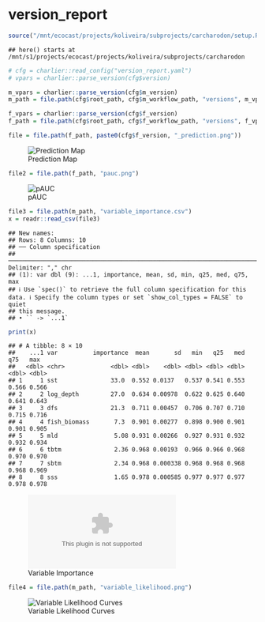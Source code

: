 version_report
================

``` r
source("/mnt/ecocast/projects/koliveira/subprojects/carcharodon/setup.R")
```

    ## here() starts at /mnt/s1/projects/ecocast/projects/koliveira/subprojects/carcharodon

``` r
# cfg = charlier::read_config("version_report.yaml")
# vpars = charlier::parse_version(cfg$version)

m_vpars = charlier::parse_version(cfg$m_version)
m_path = file.path(cfg$root_path, cfg$m_workflow_path, "versions", m_vpars[["major"]], m_vpars[["minor"]], cfg$m_version)

f_vpars = charlier::parse_version(cfg$f_version)
f_path = file.path(cfg$root_path, cfg$f_workflow_path, "versions", f_vpars[["major"]], f_vpars[["minor"]], cfg$f_version)
```

``` r
file = file.path(f_path, paste0(cfg$f_version, "_prediction.png"))
```

<figure>
<img
src="/mnt/s1/projects/ecocast/projects/koliveira/subprojects/carcharodon/workflows/forecast_workflow/versions/v01/0200/v01.0200.09/v01.0200.09_prediction.png"
alt="Prediction Map" />
<figcaption aria-hidden="true">Prediction Map</figcaption>
</figure>

``` r
file2 = file.path(f_path, "pauc.png")
```

<figure>
<img
src="/mnt/s1/projects/ecocast/projects/koliveira/subprojects/carcharodon/workflows/forecast_workflow/versions/v01/0200/v01.0200.09/pauc.png"
alt="pAUC" />
<figcaption aria-hidden="true">pAUC</figcaption>
</figure>

``` r
file3 = file.path(m_path, "variable_importance.csv")
x = readr::read_csv(file3)
```

    ## New names:
    ## Rows: 8 Columns: 10
    ## ── Column specification
    ## ──────────────────────────────────────────────────────────────────────────────────────────────────────────────────────── Delimiter: "," chr
    ## (1): var dbl (9): ...1, importance, mean, sd, min, q25, med, q75, max
    ## ℹ Use `spec()` to retrieve the full column specification for this data. ℹ Specify the column types or set `show_col_types = FALSE` to quiet
    ## this message.
    ## • `` -> `...1`

``` r
print(x)
```

    ## # A tibble: 8 × 10
    ##    ...1 var          importance  mean       sd   min   q25   med   q75   max
    ##   <dbl> <chr>             <dbl> <dbl>    <dbl> <dbl> <dbl> <dbl> <dbl> <dbl>
    ## 1     1 sst               33.0  0.552 0.0137   0.537 0.541 0.553 0.566 0.566
    ## 2     2 log_depth         27.0  0.634 0.00978  0.622 0.625 0.640 0.641 0.643
    ## 3     3 dfs               21.3  0.711 0.00457  0.706 0.707 0.710 0.715 0.716
    ## 4     4 fish_biomass       7.3  0.901 0.00277  0.898 0.900 0.901 0.901 0.905
    ## 5     5 mld                5.08 0.931 0.00266  0.927 0.931 0.932 0.932 0.934
    ## 6     6 tbtm               2.36 0.968 0.00193  0.966 0.966 0.968 0.970 0.970
    ## 7     7 sbtm               2.34 0.968 0.000338 0.968 0.968 0.968 0.968 0.969
    ## 8     8 sss                1.65 0.978 0.000585 0.977 0.977 0.977 0.978 0.978

<figure>
<embed
src="/mnt/s1/projects/ecocast/projects/koliveira/subprojects/carcharodon/workflows/modeling_workflow/versions/v01/020/v01.020.09/variable_importance.csv" />
<figcaption aria-hidden="true">Variable Importance</figcaption>
</figure>

``` r
file4 = file.path(m_path, "variable_likelihood.png")
```

<figure>
<img
src="/mnt/s1/projects/ecocast/projects/koliveira/subprojects/carcharodon/workflows/modeling_workflow/versions/v01/020/v01.020.09/variable_likelihood.png"
alt="Variable Likelihood Curves" />
<figcaption aria-hidden="true">Variable Likelihood Curves</figcaption>
</figure>
